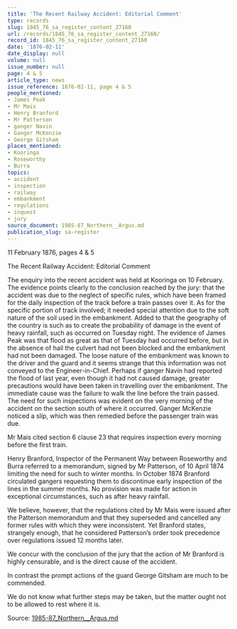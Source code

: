 ```yaml
---
title: 'The Recent Railway Accident: Editorial Comment'
type: records
slug: 1845_76_sa_register_content_27160
url: /records/1845_76_sa_register_content_27160/
record_id: 1845_76_sa_register_content_27160
date: '1876-02-11'
date_display: null
volume: null
issue_number: null
page: 4 & 5
article_type: news
issue_reference: 1876-02-11, page 4 & 5
people_mentioned:
- James Peak
- Mr Mais
- Henry Branford
- Mr Patterson
- ganger Navin
- Ganger McKenzie
- George Gitsham
places_mentioned:
- Kooringa
- Roseworthy
- Burra
topics:
- accident
- inspection
- railway
- embankment
- regulations
- inquest
- jury
source_document: 1985-87_Northern__Argus.md
publication_slug: sa-register
---
```


11 February 1876, pages 4 & 5

The Recent Railway Accident: Editorial Comment

The enquiry into the recent accident was held at Kooringa on 10 February.  The evidence points clearly to the conclusion reached by the jury: that the accident was due to the neglect of specific rules, which have been framed for the daily inspection of the track before a train passes over it.  As for the specific portion of track involved; it needed special attention due to the soft nature of the soil used in the embankment.  Added to that the geography of the country is such as to create the probability of damage in the event of heavy rainfall, such as occurred on Tuesday night.  The evidence of James Peak was that flood as great as that of Tuesday had occurred before, but in the absence of hail the culvert had not been blocked and the embankment had not been damaged.  The loose nature of the embankment was known to the driver and the guard and it seems strange that this information was not conveyed to the Engineer-in-Chief.  Perhaps if ganger Navin had reported the flood of last year, even though it had not caused damage, greater precautions would have been taken in travelling over the embankment.  The immediate cause was the failure to walk the line before the train passed.  The need for such inspections was evident on the very morning of the accident on the section south of where it occurred.  Ganger McKenzie noticed a slip, which was then remedied before the passenger train was due.

Mr Mais cited section 6 clause 23 that requires inspection every morning before the first train.

Henry Branford, Inspector of the Permanent Way between Roseworthy and Burra referred to a memorandum, signed by Mr Patterson, of 10 April 1874 limiting the need for such to winter months.  In October 1874 Branford circulated gangers requesting them to discontinue early inspection of the lines in the summer months.  No provision was made for action in exceptional circumstances, such as after heavy rainfall.

We believe, however, that the regulations cited by Mr Mais were issued after the Patterson memorandum and that they superseded and cancelled any former rules with which they were inconsistent.  Yet Branford states, strangely enough, that he considered Patterson’s order took precedence over regulations issued 12 months later.

We concur with the conclusion of the jury that the action of Mr Branford is highly censurable, and is the direct cause of the accident.

In contrast the prompt actions of the guard George Gitsham are much to be commended.

We do not know what further steps may be taken, but the matter ought not to be allowed to rest where it is.

Source: [1985-87_Northern__Argus.md](/downloads/markdown/1985-87_Northern__Argus.md)

